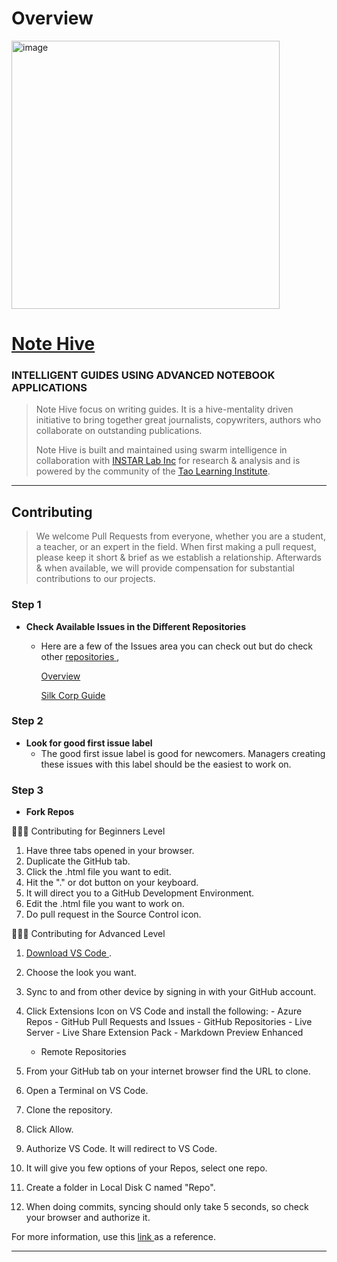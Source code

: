 # Overview
<img width="429" alt="image" src="https://user-images.githubusercontent.com/61100293/205363642-d8fc5392-0ea5-4894-9db9-8b8ba20013c1.png">

# <a href="https://notehive.org" target="_blank">Note Hive</a>
### INTELLIGENT GUIDES USING ADVANCED NOTEBOOK APPLICATIONS

> Note Hive focus on writing guides. It is a hive-mentality driven initiative to bring together great journalists, copywriters, authors who collaborate on outstanding publications.
>
> Note Hive is built and maintained using swarm intelligence in collaboration with <a href="https://instarlab.org" target="_blank">INSTAR Lab Inc</a> for research &amp; analysis and is powered by the community of the <a href="https://taolearning.org" target="_blank">Tao Learning Institute</a>.

---

## Contributing
> We welcome Pull Requests from everyone, whether you are a student, a teacher, or an expert in the field. When first making a pull request, please keep it short &amp; brief as we establish a relationship. Afterwards &amp; when available, we will provide compensation for substantial contributions to our projects. 

### Step 1

- **Check Available Issues in the Different Repositories**
    - Here are a few of the Issues area you can check out but do check other <a href="https://github.com/orgs/Note-Hive/repositories" target="_blank"> repositories </a>,
      
      <a href="https://github.com/Note-Hive/Overview/issues" target="_blank"> Overview </a>
      
      <a href="https://github.com/Note-Hive/Silk-Corp-Guide/issues" target="_blank"> Silk Corp Guide </a>


### Step 2

- **Look for good first issue label**
    - The good first issue label is good for newcomers. Managers creating these issues with this label should be the easiest to work on.


### Step 3
- **Fork Repos**


🔨🔨🔨 Contributing for Beginners Level
   1. Have three tabs opened in your browser.
   2. Duplicate the GitHub tab.
   3. Click the .html file you want to edit.
   4. Hit the "." or dot button on your keyboard.
   5. It will direct you to a GitHub Development Environment.
   6. Edit the .html file you want to work on.
   7. Do pull request in the Source Control icon.

🔨🔨🔨 Contributing for Advanced Level
   1. <a href="https://code.visualstudio.com/insiders/" target="_blank"> Download VS Code </a>.
   2. Choose the look you want.
   3. Sync to and from other device by signing in with your GitHub account.		
   4. Click Extensions Icon on VS Code and install the following:
   	- Azure Repos
	- GitHub Pull Requests and Issues
	- GitHub Repositories
	- Live Server
	- Live Share Extension  Pack
	- Markdown Preview Enhanced
        - Remote Repositories
   
   6. From your GitHub tab on your internet browser find the URL to clone.
   7. Open a Terminal on VS Code.
   8. Clone the repository.
   9. Click Allow.
   10. Authorize VS Code.  It will redirect to VS Code.
   11. It will give you few options of your Repos, select one repo.
   12. Create a folder in Local Disk C named "Repo".
   13. When doing commits, syncing should only take 5 seconds, so check your browser and authorize it.
   
   For more information, use this <a href="https://github.com/firstcontributions/first-contributions" target="_blank"> link </a> as a reference.

    
---
